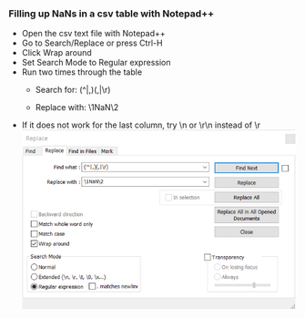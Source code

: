 ### Filling up NaNs in a csv table with Notepad++

- Open the csv text file with Notepad++
- Go to Search/Replace or press Ctrl-H
- Click Wrap around
- Set Search Mode to Regular expression
- Run two times through the table
  - <p> Search for: (^|,)(,|\r)</p>
  - <p> Replace with: \1NaN\2</p>
- If it does not work for the last column, try \n or \r\n instead of \r
![Notepadpp-FillNaNs](Notepadpp-FillNaNs.png)
